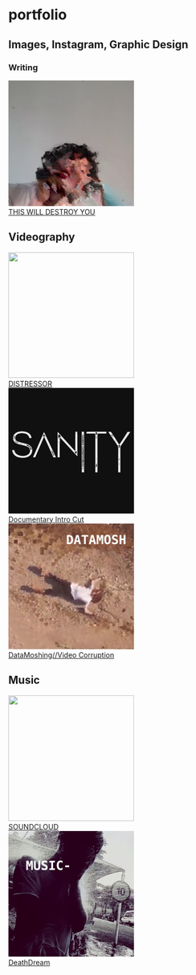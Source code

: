 # portfolio

## Images, Instagram, Graphic Design

### Writing

<a href="https://raeawrites.blogspot.com/"><img src="sources/aaa.png" height="250" width="250"><br>THIS WILL DESTROY YOU</br></a> 

## Videography

<a href="https://youtu.be/CvjAHG4pg8g"><img src="sources/DISTRESS.png" height="250" width="250"><br>DISTRESSOR</br></a>
<a href="https://youtu.be/qGl_qOw6Ulk"><img src="sources/DOCINTRO.png" height="250" width="250"><br>Documentary Intro Cut</br></a>
<a href="https://youtu.be/uvQh-V3xEAw"><img src="sources/MOSH.png" height="250" width="250"><br>DataMoshing//Video Corruption</br></a>

## Music

<a href="https://soundcloud.com/bashyboi"><img src="sources/SNDCLD.png" height="250" width="250"><br>SOUNDCLOUD</br></a>
<a href="https://youtu.be/uvQh-V3xEAw"><img src="sources/MUSIC.png" height="250" width="250"><br>DeathDream</br></a>

